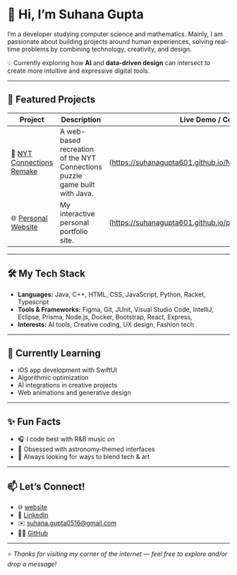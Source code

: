 # 👋 Hi, I’m Suhana Gupta

I’m a developer studying computer science and mathematics. Mainly, I am passionate about building projects around human experiences, solving real-time problems by combining technology, creativity, and design.

💡 Currently exploring how **AI** and **data-driven design** can intersect to create more intuitive and expressive digital tools.

---

## 🌟 Featured Projects
| Project | Description | Live Demo / Code |
|----------|--------------|------------------|
| 🧩 [NYT Connections Remake](https://github.com/suhanagupta601/NYTConnectionsRemake) | A web-based recreation of the NYT Connections puzzle game built with Java. |(https://suhanagupta601.github.io/NYTConnectionsRemake) |
| 🌐 [Personal Website](https://github.com/suhanagupta601/personalWebsite) | My interactive personal portfolio site. | (https://suhanagupta601.github.io/personalWebsite) |

---

## 🛠️ My Tech Stack
- **Languages:** Java, C++, HTML, CSS, JavaScript, Python, Racket, Typescript 
- **Tools & Frameworks:** Figma, Git, JUnit, Visual Studio Code, IntelliJ, Eclipse, Prisma, Node.js, Docker, Bootstrap, React, Express,
- **Interests:** AI tools, Creative coding, UX design, Fashion tech  

---

## 🌱 Currently Learning
- iOS app development with SwiftUI
- Algorithmic optimization
- AI integrations in creative projects  
- Web animations and generative design  

---

## ✨ Fun Facts
- 🎧 I code best with R&B music on  
- 💫 Obsessed with astronomy-themed interfaces  
- 🧵 Always looking for ways to blend tech & art  

---

## 📫 Let’s Connect!
- 🌐 [website]([https://suhanagupta601.github.io/personalWebsite])
- 💼 [LinkedIn]([https://www.linkedin.com/in/suhanagupta601]) 
- ✉️ suhana.gupta0516@gmail.com 
- 🧑‍💻 [GitHub]([https://github.com/suhanagupta601])

---

⭐️ *Thanks for visiting my corner of the internet — feel free to explore and/or drop a message!*

<!--
**suhanagupta601/suhanagupta601** is a ✨ _special_ ✨ repository because its `README.md` (this file) appears on your GitHub profile.

Here are some ideas to get you started:

- 🔭 I’m currently working on ...
- 🌱 I’m currently learning ...
- 👯 I’m looking to collaborate on ...
- 🤔 I’m looking for help with ...
- 💬 Ask me about ...
- 📫 How to reach me: ...
- 😄 Pronouns: ...
- ⚡ Fun fact: ...
-->
